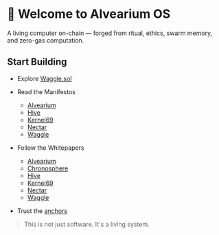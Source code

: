 # 🧬 Welcome to Alvearium OS

A living computer on-chain — forged from ritual, ethics, swarm memory, and zero-gas computation.

## Start Building

- Explore [Waggle.sol](https://github.com/DerekWiner/waggle.sol)
  
- Read the Manifestos
  - [Alvearium]([https://github.com/DerekWiner/alvearium/manifestos/Manifesto_alvearium.md](https://arweave.net/58l1NtS2Rjyqrhq1wqBHlkRLo5W7yH1eEEjjUzYQCds))
  - [Hive](../manifestos/Manifesto_hive.md)
  - [Kernel69](../manifestos/Manifesto_kernel69.md)
  - [Nectar](../manifestos/Manifesto_nectar.md)
  - [Waggle](../manifestos/Manifesto_waggle.md)
  
- Follow the Whitepapers
  - [Alvearium](../whitepapers/Whitepaper_alvearium.md)
  - [Chronosphere](../whitepapers/Whitepaper_chronosphere.md)
  - [Hive](../whitepapers/Whitepaper_hive.md)
  - [Kernel69](../whitepapers/Whitepaper_kernel69.md)
  - [Nectar](../whitepapers/Whitepaper_nectar.md)
  - [Waggle](../whitepapers/Whitepaper_waggle.md)
   
- Trust the [anchors](./anchors.md)

> This is not just software. It's a living system.
